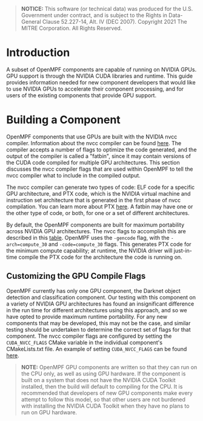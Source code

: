 > **NOTICE:** This software (or technical data) was produced for the U.S. Government under contract, 
> and is subject to the Rights in Data-General Clause 52.227-14, Alt. IV (DEC 2007). 
> Copyright 2021 The MITRE Corporation. All Rights Reserved.

# Introduction

A subset of OpenMPF components are capable of running on NVIDIA GPUs. GPU support is through the NVIDIA CUDA libraries 
and runtime. This guide provides information needed for new component developers that would like to use NVIDIA GPUs 
to accelerate their component processing, and for users of the existing components that provide GPU support.

# Building a Component

OpenMPF components that use GPUs are built with the NVIDIA nvcc compiler. Information about the nvcc compiler can be 
found [here](https://docs.nvidia.com/cuda/cuda-compiler-driver-nvcc/index.html). The compiler accepts a number of 
flags to optimize the code generated, and the output of the compiler is called a "fatbin", since it may contain 
versions of the CUDA code compiled for multiple GPU architectures. This section discusses the nvcc compiler flags that 
are used within OpenMPF to tell the nvcc compiler what to include in the compiled output.

The nvcc compiler can generate two types of code: ELF code for a specific GPU architecture, and PTX code, which is the 
NVIDIA virtual machine and instruction set architecture that is generated in the first phase of nvcc compilation. 
You can learn more about PTX [here](https://docs.nvidia.com/cuda/parallel-thread-execution/index.html). A fatbin may 
have one or the other type of code, or both, for one or a set of different architectures. 

By default, the OpenMPF components are built for maximum portability across NVIDIA GPU architectures. The nvcc flags 
to accomplish this are described in this 
[table](https://docs.nvidia.com/cuda/cuda-compiler-driver-nvcc/index.html#options-for-steering-gpu-code-generation). 
OpenMPF uses the `-gencode` flag, with the `-arch=compute_30` and `-code=compute_30` flags. This generates PTX code 
for the minimum compute capability; at runtime, the NVIDIA driver will just-in-time compile the PTX code for the 
architecture the code is running on.

## Customizing the GPU Compile Flags

OpenMPF currently has only one GPU component, the Darknet object detection and classification component. Our testing 
with this component on a variety of NVIDIA GPU architectures has found an insignificant difference in the run time for 
different architectures using this approach, and so we have opted to provide maximum runtime portability. For any new 
components that may be developed, this may not be the case, and similar testing should be undertaken to determine the 
correct set of flags for that component. The nvcc compiler flags are configured by setting the `CUDA_NVCC_FLAGS` 
CMake variable in the individual component's CMakeLists.txt file. An example of setting `CUDA_NVCC_FLAGS` can be found 
[here](https://github.com/openmpf/openmpf-components/blob/master/cpp/DarknetDetection/darknet_lib/CMakeLists.txt).


> **NOTE:** OpenMPF GPU components are written so that they can run on the CPU only, as well as using GPU hardware. 
> If the component is built on a system that does not have the NVIDIA CUDA Toolkit installed, then the build will 
> default to compiling for the CPU. It is recommended that developers of new GPU components make every attempt to 
> follow this model, so that other users are not burdened with installing the NVIDIA CUDA Toolkit when they have no 
> plans to run on GPU hardware.
